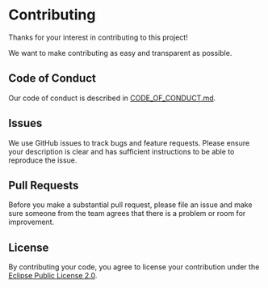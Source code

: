 # Contributing

Thanks for your interest in contributing to this project!

We want to make contributing as easy and transparent as possible.


## Code of Conduct

Our code of conduct is described in [CODE_OF_CONDUCT.md](CODE_OF_CONDUCT.md).


## Issues

We use GitHub issues to track bugs and feature requests. Please ensure your description is clear and has sufficient instructions to be able to reproduce the issue.


## Pull Requests

Before you make a substantial pull request, please file an issue and make sure someone from the team agrees that there is a problem or room for improvement.


## License

By contributing your code, you agree to license your contribution under the [Eclipse Public License 2.0](LICENSE.txt).

